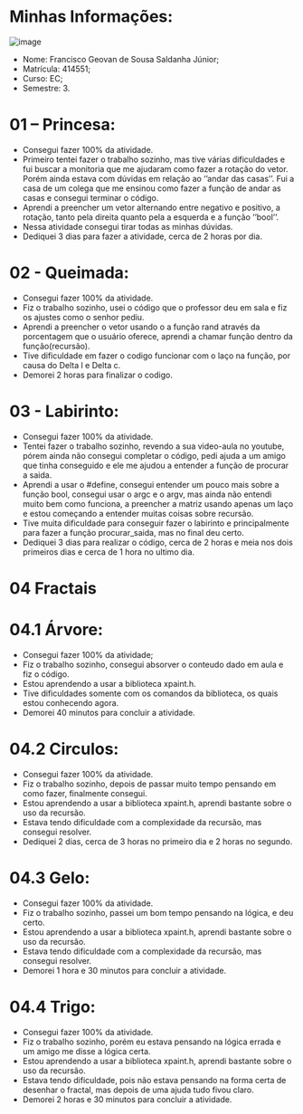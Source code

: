 # Minhas Informações: 

 ![image](https://user-images.githubusercontent.com/47793842/54169902-7062ac80-4453-11e9-8130-f7ce64b22a7c.png)
- Nome: Francisco Geovan de Sousa Saldanha Júnior;
- Matrícula: 414551;
- Curso: EC;
- Semestre: 3.


# 01 – Princesa:
- Consegui fazer 100% da atividade.
- Primeiro tentei fazer o trabalho sozinho, mas tive várias dificuldades e fui buscar a monitoria que me ajudaram como fazer a rotação do vetor. Porém ainda estava com dúvidas em relação ao ‘’andar das casas’’. Fui a casa de um colega que me ensinou como fazer a função de andar as casas e consegui terminar o código.
- Aprendi a preencher um vetor alternando entre negativo e positivo, a rotação, tanto pela direita quanto pela a esquerda e a função ‘’bool’’.
- Nessa atividade consegui tirar todas as minhas dúvidas.
- Dediquei 3 dias para fazer a atividade, cerca de 2 horas por dia.

# 02 - Queimada: 
- Consegui fazer 100% da atividade. 
- Fiz o trabalho sozinho, usei o código que o professor deu em sala e fiz os ajustes como o senhor pediu. 
- Aprendi a preencher o vetor usando o a função rand através da porcentagem que o usuário oferece, aprendi a chamar função dentro da função(recursão). 
- Tive dificuldade em fazer o codigo funcionar com o laço na função, por causa do Delta l e Delta c. 
- Demorei 2 horas para finalizar o codigo. 

# 03 - Labirinto: 
- Consegui fazer 100% da atividade.  
- Tentei fazer o trabalho sozinho, revendo a sua video-aula no youtube, pórem ainda não consegui completar o código, pedi ajuda a um amigo que tinha conseguido e ele me ajudou a entender a função de procurar a saida.  
- Aprendi a usar o #define, consegui entender um pouco mais sobre a função bool, consegui usar o argc e o argv, mas ainda não entendi muito bem como funciona, a preencher a matriz usando apenas um laço e estou começando a entender muitas coisas sobre recursão.
- Tive muita dificuldade para conseguir fazer o labirinto e principalmente para fazer a função procurar_saida, mas no final deu certo.  
- Dediquei 3 dias para realizar o código, cerca de 2 horas e meia nos dois primeiros dias e cerca de 1 hora no ultimo dia. 
# 04 Fractais
# 04.1 Árvore: 
- Consegui fazer 100% da atividade; 
- Fiz o trabalho sozinho, consegui absorver o conteudo dado em aula e fiz o código. 
- Estou aprendendo a usar a biblioteca xpaint.h. 
- Tive dificuldades somente com os comandos da biblioteca, os quais estou conhecendo agora. 
- Demorei 40 minutos para concluir a atividade.
# 04.2 Circulos:
- Consegui fazer 100% da atividade. 
- Fiz o trabalho sozinho, depois de passar muito tempo pensando em como fazer, finalmente consegui.
- Estou aprendendo a usar a biblioteca xpaint.h, aprendi bastante sobre o uso da recursão.
- Estava tendo dificuldade com a complexidade da recursão, mas consegui resolver. 
- Dediquei 2 dias, cerca de 3 horas no primeiro dia e 2 horas no segundo. 
# 04.3 Gelo: 
- Consegui fazer 100% da atividade.
- Fiz o trabalho sozinho, passei um bom tempo pensando na lógica, e deu certo.
- Estou aprendendo a usar a biblioteca xpaint.h, aprendi bastante sobre o uso da recursão.
- Estava tendo dificuldade com a complexidade da recursão, mas consegui resolver.
- Demorei 1 hora e 30 minutos para concluir a atividade. 
# 04.4 Trigo: 
- Consegui fazer 100% da atividade.
- Fiz o trabalho sozinho, porém eu estava pensando na lógica errada e um amigo me disse a lógica certa.
- Estou aprendendo a usar a biblioteca xpaint.h, aprendi bastante sobre o uso da recursão.
- Estava tendo dificuldade, pois não estava pensando na forma certa de desenhar o fractal, mas depois de uma ajuda tudo fivou claro.
- Demorei 2 horas e 30 minutos para concluir a atividade. 
